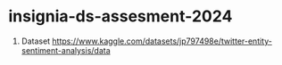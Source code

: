 # insignia-ds-assesment-2024

1. Dataset
https://www.kaggle.com/datasets/jp797498e/twitter-entity-sentiment-analysis/data